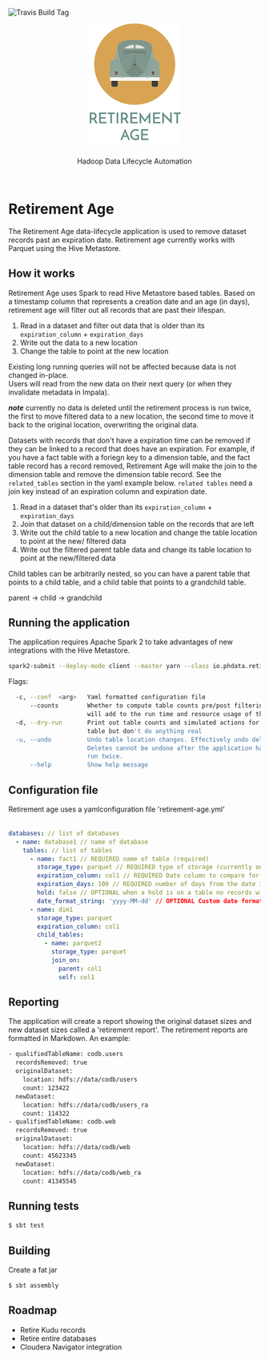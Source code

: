 ![Travis Build Tag](https://travis-ci.org/phdata/retirement-age.svg?branch=master)

<p align="center">
  <img src="retirement-age.png" alt="retirement-age.png" />


  <h3 align="center"></h3>

  <p align="center">
    Hadoop Data Lifecycle Automation
    <br>

  </p>
</p>

<br>


# Retirement Age
The Retirement Age data-lifecycle application is used to remove dataset records past 
an expiration date. Retirement age currently works with Parquet using the Hive Metastore.

## How it works
Retirement Age uses Spark to read Hive Metastore based tables. Based on a timestamp column that 
represents a creation date and an age (in days), retirement age will filter out all records that are
past their lifespan. 

1. Read in a dataset and filter out data that is older than its `expiration_column` + `expiration_days`
2. Write out the data to a new location
3. Change the table to point at the new location

Existing long running queries will not be affected because data is not changed in-place.  
Users will read from the new data on their next query (or when they invalidate metadata in Impala).

***note*** currently no data is deleted until the retirement process is run twice, the first to move 
filtered data to a new location, the second time to move it back to the original location, overwriting
the original data.

Datasets with records that don't have a expiration time can be removed if they can be linked to a
record that does have an expiration. For example, if you have a fact table with a foriegn key to a
dimension table, and the fact table record has a record removed, Retirement Age will make the join
to the dimension table and remove the dimension table record. See the `related_tables`
section in the yaml example below. `related tables` need a join key instead of an expiration column
and expiration date.

1. Read in a dataset that's older than its `expiration_column` + `expiration_days`
2. Join that dataset on a child/dimension table on the records that are left
3. Write out the child table to a new location and change the table location to point at the new/
filtered data
4. Write out the filtered parent table data and change its table location to point at the new/filtered
data

Child tables can be arbitrarily nested, so you can have a parent table that points to a child table,
and a child table that points to a grandchild table.

parent -> child -> grandchild

## Running the application
The application requires Apache Spark 2 to take advantages of new integrations with the Hive Metastore.

```bash
spark2-submit --deploy-mode client --master yarn --class io.phdata.retirementage.RetirementAge <path-to-jar> --conf <path-to-retirement-age.yml>
```

Flags: 

```bash
  -c, --conf  <arg>   Yaml formatted configuration file
      --counts        Whether to compute table counts pre/post filtering. This
                      will add to the run time and resource usage of the job.
  -d, --dry-run       Print out table counts and simulated actions for each
                      table but don't do anything real
  -u, --undo          Undo table location changes. Effectively undo deletes.
                      Deletes cannot be undone after the application has been
                      run twice.
      --help          Show help message
```


## Configuration file
Retirement age uses a yamlconfiguration file 'retirement-age.yml'


```yaml

databases: // list of databases
  - name: database1 // name of database
    tables: // list of tables
      - name: fact1 // REQUIRED name of table (required)
        storage_type: parquet // REQUIRED type of storage (currently only supports non-kudu Hive/Impala tables)
        expiration_column: col1 // REQUIRED Date column to compare for record removal. This can be a Date, Timestamp, Unix time seconds and Unix time milliseconds, and String 
        expiration_days: 100 // REQUIRED number of days from the date in `expiration_column` that the record will be removed
        hold: false // OPTIONAL when a hold is on a table no records will be removed
        date_format_string: 'yyyy-MM-dd' // OPTIONAL Custom date format string
      - name: dim1
        storage_type: parquet
        expiration_column: col1
        child_tables:
          - name: parquet2
            storage_type: parquet
            join_on:
              parent: col1
              self: col1

```

## Reporting
The application will create a report showing the original dataset sizes and new dataset sizes called
a 'retirement report'. The retirement reports are formatted in Markdown.
An example:

```bash
- qualifiedTableName: codb.users
  recordsRemoved: true
  originalDataset:
    location: hdfs://data/codb/users
    count: 123422
  newDataset:
    location: hdfs://data/codb/users_ra
    count: 114322
- qualifiedTableName: codb.web
  recordsRemoved: true
  originalDataset:
    location: hdfs://data/codb/web
    count: 45623345
  newDataset:
    location: hdfs://data/codb/web_ra
    count: 41345545   

```

## Running tests
```bash
$ sbt test
```

## Building
Create a fat jar
```bash
$ sbt assembly
```

## Roadmap
- Retire Kudu records
- Retire entire databases
- Cloudera Navigator integration

